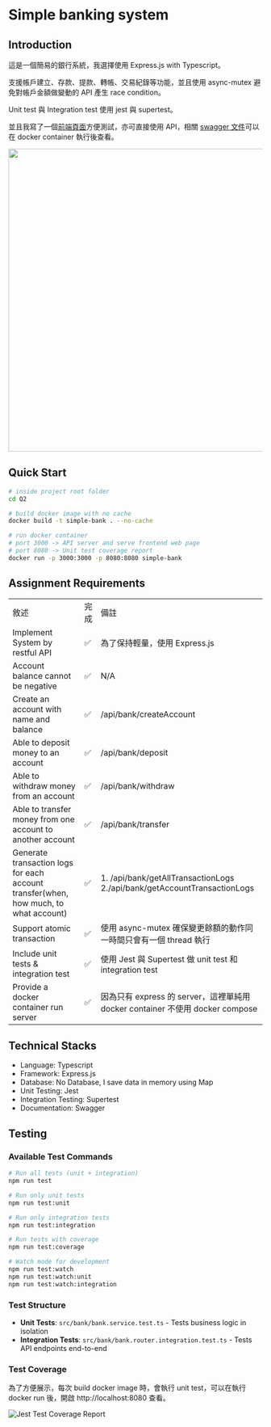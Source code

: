 # Simple banking system
## Introduction
這是一個簡易的銀行系統，我選擇使用 Express.js with Typescript。<br>

支援帳戶建立、存款、提款、轉帳、交易紀錄等功能，並且使用 async-mutex 避免對帳戶金額做變動的 API 產生 race condition。<br>

Unit test 與 Integration test 使用 jest 與 supertest。

並且我寫了一個[前端頁面](http://localhost:3000)方便測試，亦可直接使用 API，相關 [swagger 文件](http://localhost:3000/swagger)可以在 docker container 執行後查看。

<img src=https://pub-d3072a93d1ae4cb9b4ff48e336a3bdf0.r2.dev/simplebankdemo.gif width=600 />

## Quick Start
```bash
# inside project root folder
cd Q2

# build docker image with no cache
docker build -t simple-bank . --no-cache

# run docker container
# port 3000 -> API server and serve frontend web page
# port 8080 -> Unit test coverage report
docker run -p 3000:3000 -p 8080:8080 simple-bank
```

## Assignment Requirements
<table>
    <tr>
        <td>敘述</td>
        <td>完成</td>
        <td>備註</td>
    </tr>
    <tr>
        <td>Implement System by restful API </td>
        <td>✅</td>
        <td>為了保持輕量，使用 Express.js</td>
    </tr>
    <tr>
        <td>Account balance cannot be negative</td>
        <td>✅</td>
        <td>N/A</td>
    </tr>
    <tr>
        <td>Create an account with name and balance</td>
        <td>✅</td>
        <td>/api/bank/createAccount</td>
    </tr>
    <tr>
        <td>Able to deposit money to an account</td>
        <td>✅</td>
        <td>/api/bank/deposit</td>
    </tr>
    <tr>
        <td>Able to withdraw money from an account</td>
        <td>✅</td>
        <td>/api/bank/withdraw</td>
    </tr>
    <tr>
        <td>Able to transfer money from one account to another account</td>
        <td>✅</td>
        <td>/api/bank/transfer</td>
    </tr>
    <tr>
        <td>Generate transaction logs for each account transfer(when, how much, to what account)</td>
        <td>✅</td>
        <td>
            1. /api/bank/getAllTransactionLogs<br>2./api/bank/getAccountTransactionLogs
        </td>
    </tr>
    <tr>
        <td>Support atomic transaction</td>
        <td>✅</td>
        <td>使用 async-mutex 確保變更餘額的動作同一時間只會有一個 thread 執行</td>
    </tr>
    <tr>
        <td>Include unit tests & integration test</td>
        <td>✅</td>
        <td>使用 Jest 與 Supertest 做 unit test 和 integration test</td>
    </tr>
    <tr>
        <td>Provide a docker container run server</td>
        <td>✅</td>
        <td>因為只有 express 的 server，這裡單純用 docker container 不使用 docker compose</td>
    </tr>
</table>

## Technical Stacks
- Language: Typescript
- Framework: Express.js
- Database: No Database, I save data in memory using Map
- Unit Testing: Jest
- Integration Testing: Supertest
- Documentation: Swagger

## Testing
### Available Test Commands
```bash
# Run all tests (unit + integration)
npm run test

# Run only unit tests
npm run test:unit

# Run only integration tests
npm run test:integration

# Run tests with coverage
npm run test:coverage

# Watch mode for development
npm run test:watch
npm run test:watch:unit
npm run test:watch:integration
```

### Test Structure

- **Unit Tests**: `src/bank/bank.service.test.ts` - Tests business logic in isolation
- **Integration Tests**: `src/bank/bank.router.integration.test.ts` - Tests API endpoints end-to-end

### Test Coverage

為了方便展示，每次 build docker image 時，會執行 unit test，可以在執行 docker run 後，開啟 http://localhost:8080 查看。

![Jest Test Coverage Report](https://pub-d3072a93d1ae4cb9b4ff48e336a3bdf0.r2.dev/testCoverage.png)